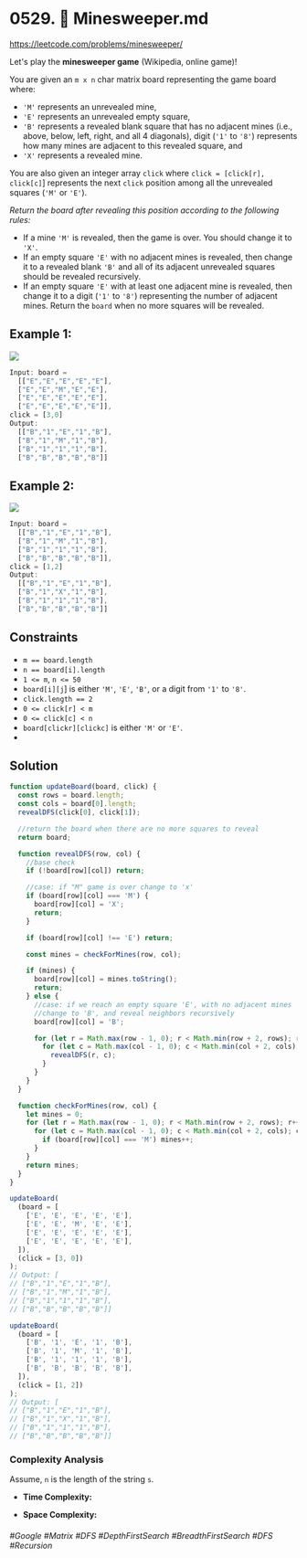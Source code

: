 # 0529. 🔎 Minesweeper.md
https://leetcode.com/problems/minesweeper/

Let's play the <b>minesweeper game</b> (Wikipedia, online game)!

You are given an `m x n` char matrix board representing the game board where:

- `'M'` represents an unrevealed mine,
- `'E'` represents an unrevealed empty square,
- `'B'` represents a revealed blank square that has no adjacent mines (i.e., above, below, left, right, and all 4 diagonals),
digit (`'1'` to `'8'`) represents how many mines are adjacent to this revealed square, and
- `'X'` represents a revealed mine.

You are also given an integer array `click` where `click = [click[r], click[c]`] represents the next `click` position among all the unrevealed squares (`'M'` or `'E'`).

<i>Return the board after revealing this position according to the following rules:</i>

- If a mine `'M'` is revealed, then the game is over. You should change it to `'X'`.
- If an empty square `'E'` with no adjacent mines is revealed, then change it to a revealed blank `'B'` and all of its adjacent unrevealed squares should be revealed recursively.
- If an empty square `'E'` with at least one adjacent mine is revealed, then change it to a digit (`'1'` to `'8'`) representing the number of adjacent mines.
Return the `board` when no more squares will be revealed.


## Example 1:
![](https://assets.leetcode.com/uploads/2018/10/12/minesweeper_example_1.png)
````js
Input: board = 
  [["E","E","E","E","E"],
  ["E","E","M","E","E"],
  ["E","E","E","E","E"],
  ["E","E","E","E","E"]], 
click = [3,0]
Output: 
  [["B","1","E","1","B"],
  ["B","1","M","1","B"],
  ["B","1","1","1","B"],
  ["B","B","B","B","B"]]
````
## Example 2:
![](https://assets.leetcode.com/uploads/2018/10/12/minesweeper_example_2.png)
````js
Input: board = 
  [["B","1","E","1","B"],
  ["B","1","M","1","B"],
  ["B","1","1","1","B"],
  ["B","B","B","B","B"]], 
click = [1,2]
Output: 
  [["B","1","E","1","B"],
  ["B","1","X","1","B"],
  ["B","1","1","1","B"],
  ["B","B","B","B","B"]]
````

## Constraints
- `m == board.length`
- `n == board[i].length`
- `1 <= m`, `n <= 50`
- `board[i][j`] is either `'M'`, `'E'`, `'B'`, or a digit from `'1'` to `'8'`.
- `click.length == 2`
- `0 <= click[r] < m`
- `0 <= click[c] < n`
- `board[clickr][clickc]` is either `'M'` or `'E'`.
- 
## Solution 
````js
function updateBoard(board, click) {
  const rows = board.length;
  const cols = board[0].length;
  revealDFS(click[0], click[1]);

  //return the board when there are no more squares to reveal
  return board;

  function revealDFS(row, col) {
    //base check
    if (!board[row][col]) return;

    //case: if "M" game is over change to 'x'
    if (board[row][col] === 'M') {
      board[row][col] = 'X';
      return;
    }

    if (board[row][col] !== 'E') return;

    const mines = checkForMines(row, col);

    if (mines) {
      board[row][col] = mines.toString();
      return;
    } else {
      //case: if we reach an empty square 'E', with no adjacent mines
      //change to 'B', and reveal neighbors recursively
      board[row][col] = 'B';

      for (let r = Math.max(row - 1, 0); r < Math.min(row + 2, rows); r++) {
        for (let c = Math.max(col - 1, 0); c < Math.min(col + 2, cols); c++) {
          revealDFS(r, c);
        }
      }
    }
  }

  function checkForMines(row, col) {
    let mines = 0;
    for (let r = Math.max(row - 1, 0); r < Math.min(row + 2, rows); r++) {
      for (let c = Math.max(col - 1, 0); c < Math.min(col + 2, cols); c++) {
        if (board[row][col] === 'M') mines++;
      }
    }
    return mines;
  }
}

updateBoard(
  (board = [
    ['E', 'E', 'E', 'E', 'E'],
    ['E', 'E', 'M', 'E', 'E'],
    ['E', 'E', 'E', 'E', 'E'],
    ['E', 'E', 'E', 'E', 'E'],
  ]),
  (click = [3, 0])
);
// Output: [
// ["B","1","E","1","B"],
// ["B","1","M","1","B"],
// ["B","1","1","1","B"],
// ["B","B","B","B","B"]]

updateBoard(
  (board = [
    ['B', '1', 'E', '1', 'B'],
    ['B', '1', 'M', '1', 'B'],
    ['B', '1', '1', '1', 'B'],
    ['B', 'B', 'B', 'B', 'B'],
  ]),
  (click = [1, 2])
);
// Output: [
// ["B","1","E","1","B"],
// ["B","1","X","1","B"],
// ["B","1","1","1","B"],
// ["B","B","B","B","B"]]
````
### Complexity Analysis

Assume, `n` is the length of the string `s`.
- <b>Time Complexity:</b> 

- <b>Space Complexity:</b> 
###### #Google #Matrix #DFS #DepthFirstSearch #BreadthFirstSearch #DFS #Recursion
